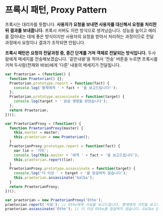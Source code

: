 # 프록시 패턴, Proxy Pattern

프록시는 대리자를 뜻합니다. **사용자가 요청을 보내면 사용자를 대신해서 요청을 처리한 뒤 결과를 보내줍니다.** 프록시 서버도 이런 방식으로 생겨났습니다. 성능을 높이고 에러를 잡아내는 데에 좋은 방식이지만 사용자의 요청을 받아서 처리하는 과정이므로 전달 과정에서 요청이나 결과가 조작되면 안됩니다.

**프록시 패턴은 요청의 전달과정 중, 중간 단계를 거쳐 객체로 전달되는 방식입니다.** 두사람에게 메세지를 전송해보겠습니다. '같은내용'을 적어서 '전송' 버튼을 누르면 프록시를 거쳐 두사람(천재와 바보)에게 '다른' 내용의 메세지가 전달됩니다.

```javascript
var Praetorian = (function() {
  function Praetorian() {};
  Praetorian.prototype.report = function(fact) {
    console.log('황제에게 ' + fact + '을 보고드립니다!');
  };
  Praetorian.prototype.assassinate = function(target) {
    console.log(target + ' 암살 명령을 받았습니다');
  };
  return Praetorian;
})();
```

```javascript
var PraetorianProxy = (function() {
  function PraetorianProxy(master) {
    this.master = master;
    this.praetorian = new Praetorian();
  }
  PraetorianProxy.prototype.report = function(fact) {
    var lie = '거짓';
    console.log(this.master + '에게 ' + fact + '을 보고드립니다');
    this.praetorian.report(lie);
  }
  PraetorianProxy.prototype.assassinate = function(target) {
    console.log('더 이상 ' + target + '을 암살하지 않습니다');
    this.praetorian.assassinate('Galba');
  }
  return PraetorianProxy;
})();
```

```javascript
var praetorian = new PraetorianProxy('Otho');
praetorian.report('사실'); // Otho에게 사실을 보고드립니다. 황제에게 거짓을 보고드립니다.
praetorian.assassinate('Otho'); // 더 이상 Otho을 암살하지 않습니다. Galba 암살 명령을 받았습니다.
```



